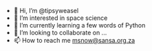 - 👋 Hi, I’m @tipsyweasel
- 👀 I’m interested in space science
- 🌱 I’m currently learning a few words of Python
- 💞️ I’m looking to collaborate on ...
- 📫 How to reach me msnow@sansa.org.za

<!---
tipsyweasel/tipsyweasel is a ✨ special ✨ repository because its `README.md` (this file) appears on your GitHub profile.
You can click the Preview link to take a look at your changes.
--->
